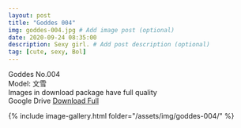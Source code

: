 ```yaml
---
layout: post
title: "Goddes 004"
img: goddes-004.jpg # Add image post (optional)
date: 2020-09-24 08:35:00
description: Sexy girl. # Add post description (optional)
tag: [cute, sexy, Bol]
---
```

Goddes No.004  
Model: 文雪                                                
Images in download package have full quality                    
Google Drive [Download Full](http://gestyy.com/eeHwZm)

{% include image-gallery.html folder="/assets/img/goddes-004/" %}
